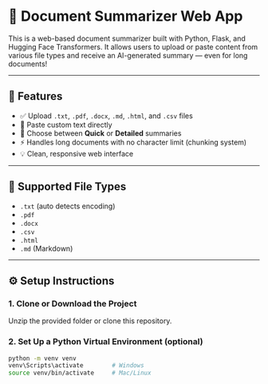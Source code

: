 # 🧠 Document Summarizer Web App

This is a web-based document summarizer built with Python, Flask, and Hugging Face Transformers. It allows users to upload or paste content from various file types and receive an AI-generated summary — even for long documents!

---

## 🚀 Features

- ✅ Upload `.txt`, `.pdf`, `.docx`, `.md`, `.html`, and `.csv` files
- 📝 Paste custom text directly
- 🔄 Choose between **Quick** or **Detailed** summaries
- ⚡ Handles long documents with no character limit (chunking system)
- 💡 Clean, responsive web interface

---

## 📂 Supported File Types

- `.txt` (auto detects encoding)
- `.pdf`
- `.docx`
- `.csv`
- `.html`
- `.md` (Markdown)

---

## ⚙️ Setup Instructions

### 1. Clone or Download the Project

Unzip the provided folder or clone this repository.

### 2. Set Up a Python Virtual Environment (optional)

```bash
python -m venv venv
venv\Scripts\activate        # Windows
source venv/bin/activate     # Mac/Linux
